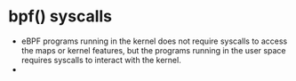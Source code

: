 # bpf() syscalls
- eBPF programs running in the kernel does not require syscalls to access the maps or kernel features, but the programs running in the user space requires syscalls to interact with the kernel.
- 